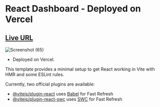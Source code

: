 # React Dashboard - Deployed on Vercel

## [Live URL]("https://react-dashboard-eight-smoky.vercel.app/")

![Screenshot (65)](https://github.com/user-attachments/assets/b0f790df-302e-41a3-93ad-ae9456620acc)

- Deployed on Vercel.




This template provides a minimal setup to get React working in Vite with HMR and some ESLint rules.

Currently, two official plugins are available:

- [@vitejs/plugin-react](https://github.com/vitejs/vite-plugin-react/blob/main/packages/plugin-react/README.md) uses [Babel](https://babeljs.io/) for Fast Refresh
- [@vitejs/plugin-react-swc](https://github.com/vitejs/vite-plugin-react-swc) uses [SWC](https://swc.rs/) for Fast Refresh
